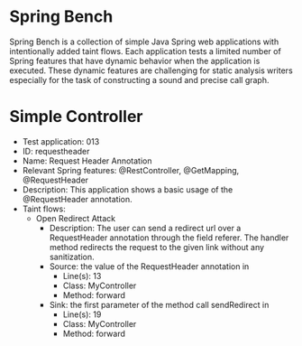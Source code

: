# Spring Bench

Spring Bench is a collection of simple Java Spring web applications with intentionally added taint flows. 
Each application tests a limited number of Spring features that have dynamic behavior when the application is executed. 
These dynamic features are challenging for static analysis writers especially for the task of constructing a sound and precise call graph.   


# Simple Controller

* Test application: 013
* ID: requestheader
* Name: Request Header Annotation
* Relevant Spring features: @RestController, @GetMapping, @RequestHeader
* Description: This application shows a basic usage of the @RequestHeader annotation. 
* Taint flows: 
  * Open Redirect Attack
    * Description: The user can send a redirect url over a RequestHeader annotation through the field referer. The handler method redirects the request to the given link without any sanitization.  
    * Source: the value of the RequestHeader annotation in 
        * Line(s): 13
        * Class: MyController
        * Method: forward
    * Sink: the first parameter of the method call sendRedirect in
        * Line(s): 19
        * Class: MyController
        * Method: forward


